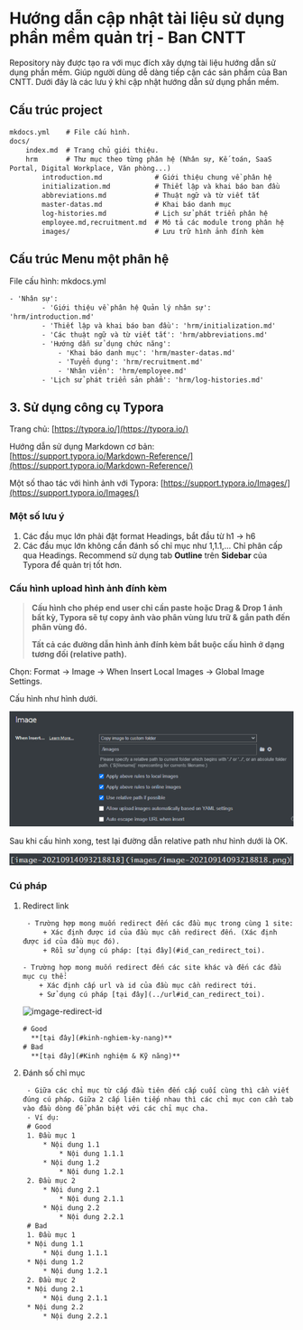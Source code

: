 # Hướng dẫn cập nhật tài liệu sử dụng phần mềm quản trị - Ban CNTT

Repository này được tạo ra với mục đích xây dựng tài liệu hướng dẫn sử dụng phần mềm. Giúp người dùng dễ dàng tiếp cận các sản phẩm của Ban CNTT. Dưới đây là các lưu ý khi cập nhật hướng dẫn sử dụng phần mềm.

## Cấu trúc project 

    mkdocs.yml    # File cấu hình.
    docs/
        index.md  # Trang chủ giới thiệu.
        hrm       # Thư mục theo từng phân hệ (Nhân sự, Kế toán, SaaS Portal, Digital Workplace, Văn phòng...)
            introduction.md             # Giới thiệu chung về phân hệ
            initialization.md           # Thiết lập và khai báo ban đầu
            abbreviations.md            # Thuật ngữ và từ viết tắt
            master-datas.md             # Khai báo danh mục 
            log-histories.md            # Lịch sử phát triển phân hệ
            employee.md,recruitment.md  # Mô tả các module trong phân hệ
            images/                     # Lưu trữ hình ảnh đính kèm

## Cấu trúc Menu một phân hệ

File cấu hình: mkdocs.yml

    - 'Nhân sự': 
            - 'Giới thiệu về phân hệ Quản lý nhân sự': 'hrm/introduction.md'
            - 'Thiết lập và khai báo ban đầu': 'hrm/initialization.md'
            - 'Các thuật ngữ và từ viết tắt': 'hrm/abbreviations.md'
            - 'Hướng dẫn sử dụng chức năng':
                - 'Khai báo danh mục': 'hrm/master-datas.md'
                - 'Tuyển dụng': 'hrm/recruitment.md'
                - 'Nhân viên': 'hrm/employee.md'
           	- 'Lịch sử phát triển sản phẩm': 'hrm/log-histories.md'
## 3. Sử dụng công cụ Typora 

Trang chủ: [https://typora.io/](https://typora.io/)

Hướng dẫn sử dụng Markdown cơ bản: [https://support.typora.io/Markdown-Reference/](https://support.typora.io/Markdown-Reference/)

Một số thao tác với hình ảnh với Typora: [https://support.typora.io/Images/](https://support.typora.io/Images/)

### Một số lưu ý

1. Các đầu mục lớn phải đặt format Headings, bắt đầu từ h1 -> h6
2. Các đầu mục lớn không cần đánh số chỉ mục như 1,1.1,... Chỉ phân cấp qua Headings. Recommend sử dụng tab **Outline** trên **Sidebar** của Typora để quản trị tốt hơn. 

### Cấu hình upload  hình ảnh  đính kèm

> **Cấu hình cho phép end user chỉ cần paste hoặc Drag & Drop 1 ảnh bất kỳ, Typora sẽ tự copy ảnh vào phân vùng lưu trữ & gắn path đến phân vùng đó.**
>
> **Tất cả các đường dẫn hình ảnh đính kèm bắt buộc cấu hình ở dạng tương đối (relative path).**

Chọn: Format → Image → When Insert Local Images → Global Image Settings.

Cấu hình như hình dưới.

![image-20210914093218818](images/image-20210914093218818.png)

Sau khi cấu hình xong, test lại đường dẫn relative path như hình dưới là OK.

![image-20210914093759081](images/image-20210914093759081.png)



### Cú pháp

1. Redirect link
   ```
    - Trường hợp mong muốn redirect đến các đầu mục trong cùng 1 site:
        + Xác định được id của đầu mục cần redirect đến. (Xác định được id của đầu mục đó).
        + Rồi sử dụng cú pháp: [tại đây](#id_can_redirect_toi).
    ```  
    ```
    - Trường hợp mong muốn redirect đến các site khác và đến các đầu mục cụ thể:
        + Xác định cấp url và id của đầu mục cần redirect tới. 
        + Sử dụng cú pháp [tại đây](../url#id_can_redirect_toi).
    ```
    ![imgage-redirect-id](images/imgage-redirect-id.png)
    ```
    # Good
      **[tại đây](#kinh-nghiem-ky-nang)**
    # Bad
      **[tại đây](#Kinh nghiệm & Kỹ năng)**
    ```

2. Đánh số chỉ mục
   ```
    - Giữa các chỉ mục từ cấp đầu tiên đến cấp cuối cùng thì cần viết đúng cú pháp. Giữa 2 cấp liên tiếp nhau thì các chỉ mục con cần tab vào đầu dòng để phân biệt với các chỉ mục cha.
    - Ví dụ:
    # Good
    1. Đầu mục 1
        * Nội dung 1.1
            * Nội dung 1.1.1
        * Nội dung 1.2
            * Nội dung 1.2.1
    2. Đầu mục 2
        * Nội dung 2.1
            * Nội dung 2.1.1
        * Nội dung 2.2
            * Nội dung 2.2.1
    # Bad
    1. Đầu mục 1
    * Nội dung 1.1
        * Nội dung 1.1.1
    * Nội dung 1.2
        * Nội dung 1.2.1
    2. Đầu mục 2
    * Nội dung 2.1
        * Nội dung 2.1.1
    * Nội dung 2.2
        * Nội dung 2.2.1
   ```
